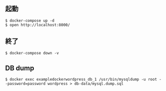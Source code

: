 ## 起動

```
$ docker-compose up -d
$ open http://localhost:8000/
```

## 終了

```
$ docker-compose down -v
```

## DB dump

```
$ docker exec exampledockerwordpress_db_1 /usr/bin/mysqldump -u root --password=password wordpress > db-data/mysql.dump.sql
```
